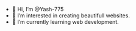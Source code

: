 - 👋 Hi, I’m @Yash-775
- 👀 I’m interested in creating beautifull websites.
- 🌱 I’m currently learning web development.

<!---
Yash-775/Yash-775 is a ✨ special ✨ repository because its `README.md` (this file) appears on your GitHub profile.
You can click the Preview link to take a look at your changes.
--->
